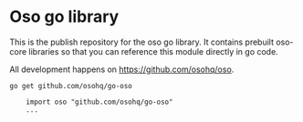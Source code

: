 # Oso go library

This is the publish repository for the oso go library. It contains prebuilt oso-core
libraries so that you can reference this module directly in go code.

All development happens on https://github.com/osohq/oso.

`go get github.com/osohq/go-oso`

```
    import oso "github.com/osohq/go-oso"
    ...
```